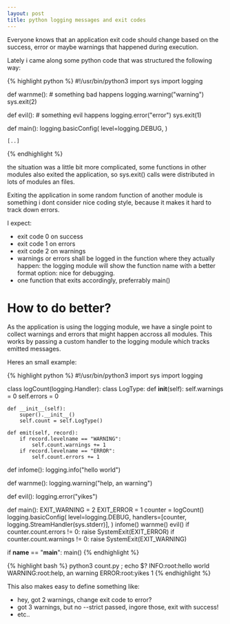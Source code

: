 ```yaml
---
layout: post
title: python logging messages and exit codes
---
```


Everyone knows that an application exit code should change based on
the success, error or maybe warnings that happened during execution.

Lately i came along some python code that was structured the following way:

{% highlight python %}
#!/usr/bin/python3
import sys
import logging

def warnme():
    # something bad happens
    logging.warning("warning")
    sys.exit(2)

def evil():
    # something evil happens
    logging.error("error")
    sys.exit(1)

def main():
    logging.basicConfig(
        level=logging.DEBUG,
    )   

    [..]
{% endhighlight %}

the situation was a little bit more complicated, some functions in other
modules also exited the application, so sys.exit() calls were distributed
in lots of modules an files.

Exiting the application in some random function of another module is 
something i dont consider nice coding style, because it makes it hard
to track down errors.

I expect:

 * exit code 0 on success
 * exit code 1 on errors
 * exit code 2 on warnings
 * warnings or errors shall be logged in the function where they actually
   happen: the logging module will show the function name with a better
   format option: nice for debugging.
 * one function that exits accordingly, preferrably main()

# How to do better?

As the application is using the logging module, we have a single point to
collect warnings and errors that might happen accross all modules. This works
by passing a custom handler to the logging module which tracks emitted
messages.

Heres an small example:

{% highlight python %}
#!/usr/bin/python3
import sys
import logging

class logCount(logging.Handler):
    class LogType:
        def __init__(self):
            self.warnings = 0
            self.errors = 0

    def __init__(self):
        super().__init__()
        self.count = self.LogType()

    def emit(self, record):
        if record.levelname == "WARNING":
            self.count.warnings += 1
        if record.levelname == "ERROR":
            self.count.errors += 1
            
def infome():
    logging.info("hello world")

def warnme():
    logging.warning("help, an warning")

def evil():
    logging.error("yikes")

def main():
    EXIT_WARNING = 2
    EXIT_ERROR = 1
    counter = logCount()
    logging.basicConfig(
        level=logging.DEBUG,
        handlers=[counter, logging.StreamHandler(sys.stderr)],
    )
    infome()
    warnme()
    evil()
    if counter.count.errors != 0:
        raise SystemExit(EXIT_ERROR)
    if counter.count.warnings != 0:
        raise SystemExit(EXIT_WARNING)

if __name__ == "__main__":
    main()
{% endhighlight %}


{% highlight bash %}
python3 count.py ; echo $?
INFO:root:hello world
WARNING:root:help, an warning
ERROR:root:yikes
1
{% endhighlight %}

This also makes easy to define something like:

 * hey, got 2 warnings, change exit code to error?
 * got 3 warnings, but no --strict passed, ingore those, exit with success!
 * etc..


